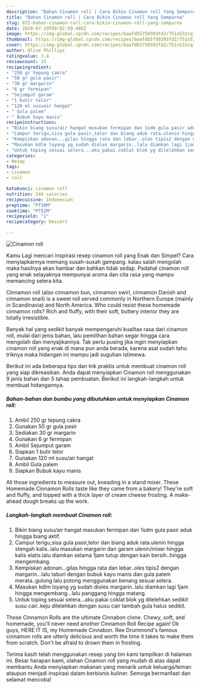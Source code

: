```yaml
---
description: "Bahan Cinamon roll | Cara Bikin Cinamon roll Yang Sempurna"
title: "Bahan Cinamon roll | Cara Bikin Cinamon roll Yang Sempurna"
slug: 872-bahan-cinamon-roll-cara-bikin-cinamon-roll-yang-sempurna
date: 2020-07-19T09:02:59.486Z
image: https://img-global.cpcdn.com/recipes/baafdb5750393fd2/751x532cq70/cinamon-roll-foto-resep-utama.jpg
thumbnail: https://img-global.cpcdn.com/recipes/baafdb5750393fd2/751x532cq70/cinamon-roll-foto-resep-utama.jpg
cover: https://img-global.cpcdn.com/recipes/baafdb5750393fd2/751x532cq70/cinamon-roll-foto-resep-utama.jpg
author: Olive Phillips
ratingvalue: 3.4
reviewcount: 15
recipeingredient:
- "250 gr tepung cakra"
- "50 gr gula pasir"
- "30 gr margarin"
- "6 gr fermipan"
- "Sejumput garam"
- "1 butir telor"
- "120 ml susuair hangat"
- " Gula palem"
- " Bubuk kayu manis"
recipeinstructions:
- "Bikin biang susu/air hangat masukan fermipan dan 1sdm gula pasir aduk hingga biang aktif."
- "Campur terigu,sisa gula pasir,telor dan biang aduk rata.ulenin hingga stengah kalis..lalu masukan margarin dan garam ulenin/mixer hingga kalis elatis.lalu diamkan selama 1jam tutup dengan kain bersih..hingga mengembang."
- "Kempiskan adonan...gilas hingga rata dan lebar..oles tipis2 dengan margarin...lalu taburi dengan bubuk kayu manis dan gula palem merata..gulung lalu potong menggunakan benang sesuai selera."
- "Masukan kdlm loyang yg sudah dioles margarin..lalu diamkan lagi 1jam hingga mengembang...lalu panggang hingga matang."
- "Untuk toping sesuai selera...aku pakai coklat blok yg dilelehkan sedikit susu cair..keju dilelehkan dengan susu cair tambah gula halus sedikit."
categories:
- Resep
tags:
- cinamon
- roll

katakunci: cinamon roll 
nutrition: 244 calories
recipecuisine: Indonesian
preptime: "PT30M"
cooktime: "PT52M"
recipeyield: "1"
recipecategory: Dessert

---
```



![Cinamon roll](https://img-global.cpcdn.com/recipes/baafdb5750393fd2/751x532cq70/cinamon-roll-foto-resep-utama.jpg)

Kamu Lagi mencari inspirasi resep cinamon roll yang Enak dan Simpel? Cara menyiapkannya memang susah-susah gampang. kalau salah mengolah maka hasilnya akan hambar dan bahkan tidak sedap. Padahal cinamon roll yang enak selayaknya mempunyai aroma dan cita rasa yang mampu memancing selera kita.

Cinnamon roll (also cinnamon bun, cinnamon swirl, cinnamon Danish and cinnamon snail) is a sweet roll served commonly in Northern Europe (mainly in Scandinavia) and North America. Who could resist these homemade cinnamon rolls? Rich and fluffy, with their soft, buttery interior they are totally irresistible.

Banyak hal yang sedikit banyak mempengaruhi kualitas rasa dari cinamon roll, mulai dari jenis bahan, lalu pemilihan bahan segar hingga cara mengolah dan menyajikannya. Tak perlu pusing jika ingin menyiapkan cinamon roll yang enak di mana pun anda berada, karena asal sudah tahu triknya maka hidangan ini mampu jadi suguhan istimewa.


Berikut ini ada beberapa tips dan trik praktis untuk membuat cinamon roll yang siap dikreasikan. Anda dapat menyiapkan Cinamon roll menggunakan 9 jenis bahan dan 5 tahap pembuatan. Berikut ini langkah-langkah untuk membuat hidangannya.

<!--inarticleads1-->

##### Bahan-bahan dan bumbu yang dibutuhkan untuk menyiapkan Cinamon roll:

1. Ambil 250 gr tepung cakra
1. Gunakan 50 gr gula pasir
1. Sediakan 30 gr margarin
1. Gunakan 6 gr fermipan
1. Ambil Sejumput garam
1. Siapkan 1 butir telor
1. Gunakan 120 ml susu/air hangat
1. Ambil  Gula palem
1. Siapkan  Bubuk kayu manis


All those ingredients to measure out, kneading in a stand mixer. These Homemade Cinnamon Rolls taste like they came from a bakery! They&#39;re soft and fluffy, and topped with a thick layer of cream cheese frosting. A make-ahead dough breaks up the work. 

<!--inarticleads2-->

##### Langkah-langkah membuat Cinamon roll:

1. Bikin biang susu/air hangat masukan fermipan dan 1sdm gula pasir aduk hingga biang aktif.
1. Campur terigu,sisa gula pasir,telor dan biang aduk rata.ulenin hingga stengah kalis..lalu masukan margarin dan garam ulenin/mixer hingga kalis elatis.lalu diamkan selama 1jam tutup dengan kain bersih..hingga mengembang.
1. Kempiskan adonan...gilas hingga rata dan lebar..oles tipis2 dengan margarin...lalu taburi dengan bubuk kayu manis dan gula palem merata..gulung lalu potong menggunakan benang sesuai selera.
1. Masukan kdlm loyang yg sudah dioles margarin..lalu diamkan lagi 1jam hingga mengembang...lalu panggang hingga matang.
1. Untuk toping sesuai selera...aku pakai coklat blok yg dilelehkan sedikit susu cair..keju dilelehkan dengan susu cair tambah gula halus sedikit.


These Cinnamon Rolls are the ultimate Cinnabon clone. Chewy, soft, and homemade, you&#39;ll never need another Cinnamon Roll Recipe again! Ok guys, HERE IT IS, my Homemade Cinnabon. Ree Drummond&#39;s famous cinnamon rolls are utterly delicious and worth the time it takes to make them from scratch. Don&#39;t be afraid to drown them in frosting. 

Terima kasih telah menggunakan resep yang tim kami tampilkan di halaman ini. Besar harapan kami, olahan Cinamon roll yang mudah di atas dapat membantu Anda menyiapkan makanan yang menarik untuk keluarga/teman ataupun menjadi inspirasi dalam berbisnis kuliner. Semoga bermanfaat dan selamat mencoba!
